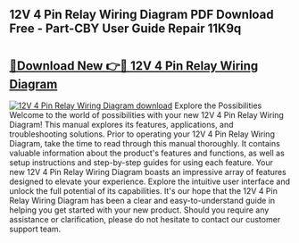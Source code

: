 ## 12V 4 Pin Relay Wiring Diagram PDF Download Free - Part-CBY User Guide Repair 11K9q

# <h2><a href="http://dfsyv6.blite.top/?on=12V+4+Pin+Relay+Wiring+Diagram">🔗Download New 👉🔴 12V 4 Pin Relay Wiring Diagram</a></h2>

[![12V 4 Pin Relay Wiring Diagram download](https://i.imgur.com/lujVjoI.png)](http://dfsyv6.blite.top/?on=12V+4+Pin+Relay+Wiring+Diagram)
Explore the Possibilities Welcome to the world of possibilities with your new 12V 4 Pin Relay Wiring Diagram! This manual explores its features, applications, and troubleshooting solutions. Prior to operating your 12V 4 Pin Relay Wiring Diagram, take the time to read through this manual thoroughly. It contains valuable information about the product's features and functions, as well as setup instructions and step-by-step guides for using each feature. Your new 12V 4 Pin Relay Wiring Diagram boasts an impressive array of features designed to elevate your experience. Explore the intuitive user interface and unlock the full potential of its capabilities. It's our hope that the 12V 4 Pin Relay Wiring Diagram has been a clear and easy-to-understand guide in helping you get started with your new product. Should you require any assistance or clarification, please do not hesitate to contact our customer support team.

